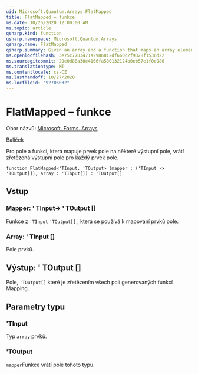 ```yaml
---
uid: Microsoft.Quantum.Arrays.FlatMapped
title: FlatMapped – funkce
ms.date: 10/26/2020 12:00:00 AM
ms.topic: article
qsharp.kind: function
qsharp.namespace: Microsoft.Quantum.Arrays
qsharp.name: FlatMapped
qsharp.summary: Given an array and a function that maps an array element to some output array, returns the concatenated output arrays for each array element.
ms.openlocfilehash: 3e75c7703471a2986812df660c2f9328f1536d22
ms.sourcegitcommit: 29e0d88a30e4166fa580132124b0eb57e1f0e986
ms.translationtype: MT
ms.contentlocale: cs-CZ
ms.lasthandoff: 10/27/2020
ms.locfileid: "92706032"
---
```

# <a name="flatmapped-function"></a>FlatMapped – funkce

Obor názvů: [Microsoft. Forms. Arrays](xref:Microsoft.Quantum.Arrays)

Balíček [](https://nuget.org/packages/)


Pro pole a funkci, která mapuje prvek pole na některé výstupní pole, vrátí zřetězená výstupní pole pro každý prvek pole.

```qsharp
function FlatMapped<'TInput, 'TOutput> (mapper : ('TInput -> 'TOutput[]), array : 'TInput[]) : 'TOutput[]
```


## <a name="input"></a>Vstup

### <a name="mapper--tinput---toutput"></a>Mapper: ' TInput-> ' TOutput []

Funkce z `'TInput` `'TOutput[]` , která se používá k mapování prvků pole.


### <a name="array--tinput"></a>Array: ' TInput []

Pole prvků.



## <a name="output--toutput"></a>Výstup: ' TOutput []

Pole, `'TOutput[]` které je zřetězením všech polí generovaných funkcí Mapping.

## <a name="type-parameters"></a>Parametry typu

### <a name="tinput"></a>'TInput

Typ `array` prvků.
### <a name="toutput"></a>'TOutput

`mapper`Funkce vrátí pole tohoto typu.